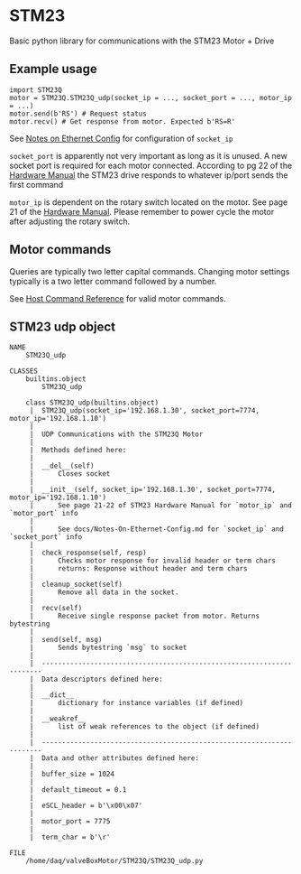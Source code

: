 # STM23

Basic python library for communications with the STM23 Motor + Drive

## Example usage

```
import STM23Q
motor = STM23Q.STM23Q_udp(socket_ip = ..., socket_port = ..., motor_ip = ...)
motor.send(b'RS') # Request status 
motor.recv() # Get response from motor. Expected b'RS=R'
```

See [Notes on Ethernet Config](docs/Notes-On-Ethernet-Config.md) for configuration of `socket_ip`

`socket_port` is apparently not very important as long as it is unused. A new socket port is required for each motor connected. According to pg 22 of the [Hardware Manual](docs/STM23-Hardware_Manual_920-0021F.pdf) the STM23 drive responds to whatever ip/port sends the first command

`motor_ip` is dependent on the rotary switch located on the motor. See page 21 of the [Hardware Manual](docs/STM23-Hardware_Manual_920-0021F.pdf). Please remember to power cycle the motor after adjusting the rotary switch.

## Motor commands

Queries are typically two letter capital commands. Changing motor settings typically is a two letter command followed by a number.

See [Host Command Reference](docs/Host-Command-Reference_920-0002W_0.pdf) for valid motor commands.

## STM23 udp object

```
NAME
    STM23Q_udp

CLASSES
    builtins.object
        STM23Q_udp
    
    class STM23Q_udp(builtins.object)
     |  STM23Q_udp(socket_ip='192.168.1.30', socket_port=7774, motor_ip='192.168.1.10')
     |  
     |  UDP Communications with the STM23Q Motor
     |  
     |  Methods defined here:
     |  
     |  __del__(self)
     |      Closes socket
     |  
     |  __init__(self, socket_ip='192.168.1.30', socket_port=7774, motor_ip='192.168.1.10')
     |      See page 21-22 of STM23 Hardware Manual for `motor_ip` and `motor_port` info
     |      
     |      See docs/Notes-On-Ethernet-Config.md for `socket_ip` and `socket_port` info
     |  
     |  check_response(self, resp)
     |      Checks motor response for invalid header or term chars
     |      returns: Response without header and term chars
     |  
     |  cleanup_socket(self)
     |      Remove all data in the socket.
     |  
     |  recv(self)
     |      Receive single response packet from motor. Returns bytestring
     |  
     |  send(self, msg)
     |      Sends bytestring `msg` to socket
     |  
     |  ----------------------------------------------------------------------
     |  Data descriptors defined here:
     |  
     |  __dict__
     |      dictionary for instance variables (if defined)
     |  
     |  __weakref__
     |      list of weak references to the object (if defined)
     |  
     |  ----------------------------------------------------------------------
     |  Data and other attributes defined here:
     |  
     |  buffer_size = 1024
     |  
     |  default_timeout = 0.1
     |  
     |  eSCL_header = b'\x00\x07'
     |  
     |  motor_port = 7775
     |  
     |  term_char = b'\r'

FILE
    /home/daq/valveBoxMotor/STM23Q/STM23Q_udp.py
```

